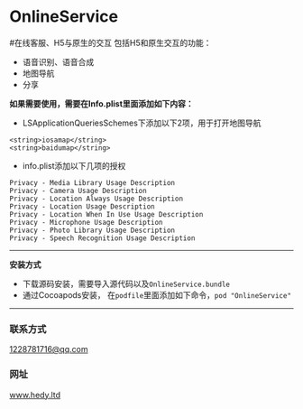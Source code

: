 # OnlineService
#在线客服、H5与原生的交互
包括H5和原生交互的功能：

- 语音识别、语音合成
- 地图导航
- 分享


**如果需要使用，需要在Info.plist里面添加如下内容：**

- LSApplicationQueriesSchemes下添加以下2项，用于打开地图导航

~~~
<string>iosamap</string>
<string>baidumap</string>
~~~
- info.plist添加以下几项的授权

~~~
Privacy - Media Library Usage Description
Privacy - Camera Usage Description
Privacy - Location Always Usage Description
Privacy - Location Usage Description
Privacy - Location When In Use Usage Description
Privacy - Microphone Usage Description
Privacy - Photo Library Usage Description
Privacy - Speech Recognition Usage Description
~~~

---
**安装方式**

- 下载源码安装，需要导入源代码以及`OnlineService.bundle`
- 通过Cocoapods安装， 在`podfile`里面添加如下命令，`pod "OnlineService"`

---

### 联系方式
1228781716@qq.com

### 网址
www.hedy.ltd


